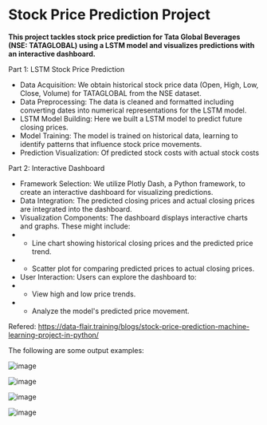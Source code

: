 # Stock Price Prediction Project
**This project tackles stock price prediction for Tata Global Beverages (NSE: TATAGLOBAL) using a LSTM model and visualizes predictions with an interactive dashboard.**

Part 1: LSTM Stock Price Prediction
- Data Acquisition: We obtain historical stock price data (Open, High, Low, Close, Volume) for TATAGLOBAL from the NSE dataset.
- Data Preprocessing: The data is cleaned and formatted including converting dates into numerical representations for the LSTM model. 
- LSTM Model Building: Here we built a LSTM model to predict future closing prices. 
- Model Training: The model is trained on historical data, learning to identify patterns that influence stock price movements.
- Prediction Visualization: Of predicted stock costs with actual stock costs

Part 2: Interactive Dashboard
- Framework Selection: We utilize Plotly Dash, a Python framework, to create an interactive dashboard for visualizing predictions.
- Data Integration: The predicted closing prices and actual closing prices are integrated into the dashboard.
- Visualization Components: The dashboard displays interactive charts and graphs. These might include:
- - Line chart showing historical closing prices and the predicted price trend.
- - Scatter plot for comparing predicted prices to actual closing prices.
- User Interaction: Users can explore the dashboard to:
- - View high and low price trends.
- - Analyze the model's predicted price movement.

Refered: https://data-flair.training/blogs/stock-price-prediction-machine-learning-project-in-python/

The following are some output examples:

![image](https://github.com/devikajonjale/stockprice_prediction/assets/119109892/20c1d117-f054-477a-848f-b0cba60f74f6)

![image](https://github.com/devikajonjale/stockprice_prediction/assets/119109892/9a810646-2a7d-468c-bcc1-85ce5ae28c4a)

![image](https://github.com/devikajonjale/stockprice_prediction/assets/119109892/144a1629-ae9e-456b-88c5-797686a3fb22)

![image](https://github.com/devikajonjale/stockprice_prediction/assets/119109892/31f44ce0-37e4-43ef-bcc0-39e969444eea)

